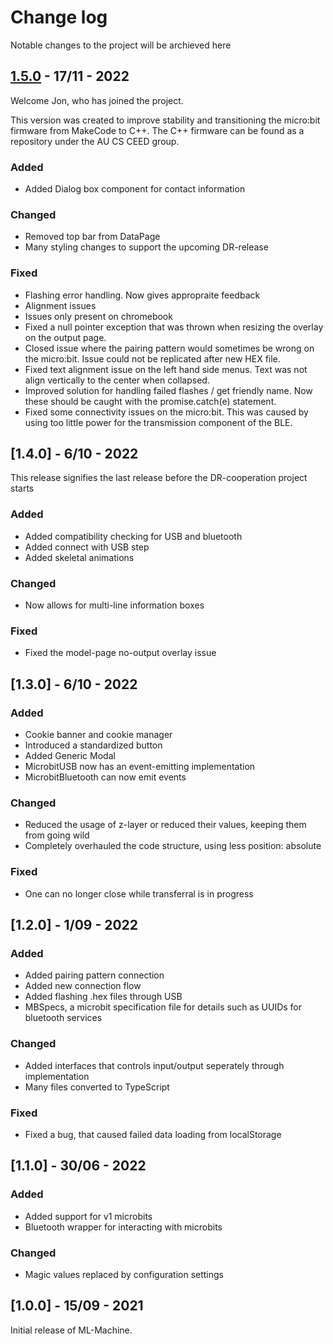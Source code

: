 # Change log

Notable changes to the project will be archieved here


## [1.5.0](https://gitlab.au.dk/au-cs-ceed/ml-microbit-browser/-/releases/v1.0.1) - 17/11 - 2022
Welcome Jon, who has joined the project.

This version was created to improve stability and transitioning the micro:bit firmware from MakeCode to C++. The C++ firmware can be found as a repository under the AU CS CEED group.
### Added
- Added Dialog box component for contact information

### Changed
- Removed top bar from DataPage
- Many styling changes to support the upcoming DR-release

### Fixed
- Flashing error handling. Now gives appropraite feedback
- Alignment issues
- Issues only present on chromebook
- Fixed a null pointer exception that was thrown when resizing the overlay on the output page.
- Closed issue where the pairing pattern would sometimes be wrong on the micro:bit. Issue could not be replicated after new HEX file.
- Fixed text alignment issue on the left hand side menus. Text was not align vertically to the center when collapsed.
- Improved solution for handling failed flashes / get friendly name. Now these should be caught with the promise.catch(e) statement.
- Fixed some connectivity issues on the micro:bit. This was caused by using too little power for the transmission component of the BLE.



## [1.4.0] - 6/10 - 2022
This release signifies the last release before the DR-cooperation project starts
### Added
- Added compatibility checking for USB and bluetooth
- Added connect with USB step
- Added skeletal animations

### Changed
- Now allows for multi-line information boxes

### Fixed
- Fixed the model-page no-output overlay issue



## [1.3.0] - 6/10 - 2022

### Added
- Cookie banner and cookie manager
- Introduced a standardized button
- Added Generic Modal
- MicrobitUSB now has an event-emitting implementation
- MicrobitBluetooth can now emit events


### Changed
- Reduced the usage of z-layer or reduced their values, keeping them from going wild
- Completely overhauled the code structure, using less position: absolute

### Fixed
- One can no longer close while transferral is in progress


## [1.2.0] - 1/09 - 2022

### Added
 - Added pairing pattern connection
 - Added new connection flow
 - Added flashing .hex files through USB
 - MBSpecs, a microbit specification file for details such as UUIDs for bluetooth services

### Changed
- Added interfaces that controls input/output seperately through implementation
- Many files converted to TypeScript

### Fixed
- Fixed a bug, that caused failed data loading from localStorage

## [1.1.0] - 30/06 - 2022

### Added
 - Added support for v1 microbits
 - Bluetooth wrapper for interacting with microbits

### Changed
- Magic values replaced by configuration settings

## [1.0.0] - 15/09 - 2021

Initial release of ML-Machine.
